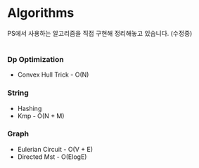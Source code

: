 # Algorithms
PS에서 사용하는 알고리즘을 직접 구현해 정리해놓고 있습니다. (수정중)
<br>
<br>
### Dp Optimization
* Convex Hull Trick - O(N)
### String
* Hashing
* Kmp - O(N + M)
### Graph  
* Eulerian Circuit - O(V + E)
* Directed Mst - O(ElogE)
